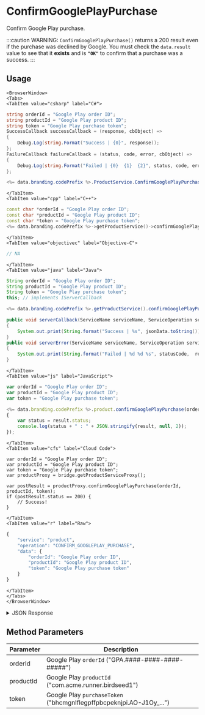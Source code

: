 # ConfirmGooglePlayPurchase

Confirm Google Play purchase.



:::caution
WARNING: <code>ConfirmGooglePlayPurchase()</code> returns a 200 result even if the purchase was declined by Google. You must check the <code>data.result</code> value to see that it <strong>exists</strong> and is <code><strong>"OK"</strong></code> to confirm that a purchase was a success.
:::

<PartialServop service_name="product" operation_name="CONFIRM_GOOGLEPLAY_PURCHASE" />

## Usage

```mdx-code-block
<BrowserWindow>
<Tabs>
<TabItem value="csharp" label="C#">
```

```csharp
string orderId = "Google Play order ID";
string productId = "Google Play product ID";
string token = "Google Play purchase token";
SuccessCallback successCallback = (response, cbObject) =>
{
    Debug.Log(string.Format("Success | {0}", response));
};
FailureCallback failureCallback = (status, code, error, cbObject) =>
{
    Debug.Log(string.Format("Failed | {0}  {1}  {2}", status, code, error));
};

<%= data.branding.codePrefix %>.ProductService.ConfirmGooglePlayPurchase(orderId, productId, token, successCallback, failureCallback);
```

```mdx-code-block
</TabItem>
<TabItem value="cpp" label="C++">
```

```cpp
const char *orderId = "Google Play order ID";
const char *productId = "Google Play product ID";
const char *token = "Google Play purchase token";
<%= data.branding.codePrefix %>->getProductService()->confirmGooglePlayPurchase(orderId, productId, token, this);
```

```mdx-code-block
</TabItem>
<TabItem value="objectivec" label="Objective-C">
```

```objectivec
// NA
```

```mdx-code-block
</TabItem>
<TabItem value="java" label="Java">
```

```java
String orderId = "Google Play order ID";
String productId = "Google Play product ID";
String token = "Google Play purchase token";
this; // implements IServerCallback

<%= data.branding.codePrefix %>.getProductService().confirmGooglePlayPurchase(orderId, productId, token, this);

public void serverCallback(ServiceName serviceName, ServiceOperation serviceOperation, JSONObject jsonData)
{
    System.out.print(String.format("Success | %s", jsonData.toString()));
}
public void serverError(ServiceName serviceName, ServiceOperation serviceOperation, int statusCode, int reasonCode, String jsonError)
{
    System.out.print(String.format("Failed | %d %d %s", statusCode,  reasonCode, jsonError.toString()));
}
```

```mdx-code-block
</TabItem>
<TabItem value="js" label="JavaScript">
```

```javascript
var orderId = "Google Play order ID";
var productId = "Google Play product ID";
var token = "Google Play purchase token";

<%= data.branding.codePrefix %>.product.confirmGooglePlayPurchase(orderId, productId, token, result =>
{
	var status = result.status;
	console.log(status + " : " + JSON.stringify(result, null, 2));
});
```

```mdx-code-block
</TabItem>
<TabItem value="cfs" label="Cloud Code">
```

```cfscript
var orderId = "Google Play order ID";
var productId = "Google Play product ID";
var token = "Google Play purchase token";
var productProxy = bridge.getProductServiceProxy();

var postResult = productProxy.confirmGooglePlayPurchase(orderId, productId, token);
if (postResult.status == 200) {
    // Success!
}
```

```mdx-code-block
</TabItem>
<TabItem value="r" label="Raw">
```

```r
{
	"service": "product",
	"operation": "CONFIRM_GOOGLEPLAY_PURCHASE",
	"data": {
		"orderId": "Google Play order ID",
		"productId": "Google Play product ID",
		"token": "Google Play purchase token"
	}
}
```

```mdx-code-block
</TabItem>
</Tabs>
</BrowserWindow>
```

<details>
<summary>JSON Response</summary>

```json
{
    "status": 200,
    "data": {
        "result": "OK",
        "status": {
            "consumptionState": 1,
            "developerPayload": "",
            "purchaseState": 0,
            "kind": "androidpublisher#productPurchase",
            "purchaseTimeMillis": 1464789264502
        },
        "playerCurrency": {
            "updatedAt": 1464789275517,
            "currencyMap": {
                "gems": {
                    "purchased": 15,
                    "balance": 15,
                    "consumed": 0,
                    "awarded": 0
                },
                "gold": {
                    "purchased": 8000,
                    "balance": 8000,
                    "consumed": 0,
                    "awarded": 0
                }
            },
            "playerId": "b5ba6fb5-4dd8-49cd-a6cc-36842ccff05d",
            "createdAt": 1464373318154
        },
        "server_time": 1464789275522
    }
}
```
</details>

## Method Parameters
Parameter | Description
--------- | -----------
orderId | Google Play `orderId` ("GPA.####-####-####-#####")
productId | Google Play `productId` ("com.acme.runner.birdseed1")
token | Google Play `purchaseToken` ("bhcmgnlflegpffpbcpeknjpi.AO-J1Oy_...")


